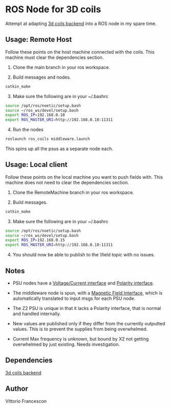 # ROS Node for 3D coils

Attempt at adapting [3d coils backend](https://github.com/vfrancescon/coil_manipulator) into a ROS node in my spare time.

## Usage: Remote Host

Follow these points on the host machine connected with the coils. This machine must clear the dependencies section.

1. Clone the main branch in your ros workspace.

2. Build messages and nodes.

```bash
catkin_make
```

3. Make sure the following are in your ~/.bashrc

```bash
source /opt/ros/noetic/setup.bash
source ~/ros_ws/devel/setup.bash
export ROS_IP=192.168.0.10
export ROS_MASTER_URI=http://192.168.0.10:11311
```

4. Run the nodes

```bash
roslaunch ros_coils middleware.launch
```

This spins up all the psus as a separate node each.

## Usage: Local client

Follow these points on the local machine you want to push fields with. This machine does not need to clear the dependencies section.

1. Clone the RemoteMachine branch in your ros workspace.

2. Build messages.

```bash
catkin_make
```

3. Make sure the following are in your ~/.bashrc

```bash
source /opt/ros/noetic/setup.bash
source ~/ros_ws/devel/setup.bash
export ROS_IP=192.168.0.15
export ROS_MASTER_URI=http://192.168.0.10:11311
```

4. You should now be able to publish to the \field topic with no issues.

## Notes

* PSU nodes have a [Voltage/Current interface](msg/VI.msg) and [Polarity interface](msg/Polarity.msg).

* The middleware node is spun, with a [Magnetic Field Interface](msg/magField.msg), which is automatically translated to input msgs for each PSU node.

* The Z2 PSU is unique in that it lacks a Polarity interface, that is normal and handled internally.

* New values are published only if they differ from the currently outputted values. This is to prevent the supplies from being overwhelmed.

* Current Max frequency is unknown, but bound by X2 not getting overwhelmed by just existing. Needs investigation.

## Dependencies

[3d coils backend](https://github.com/vfrancescon/coil_manipulator)

## Author

Vittorio Francescon
